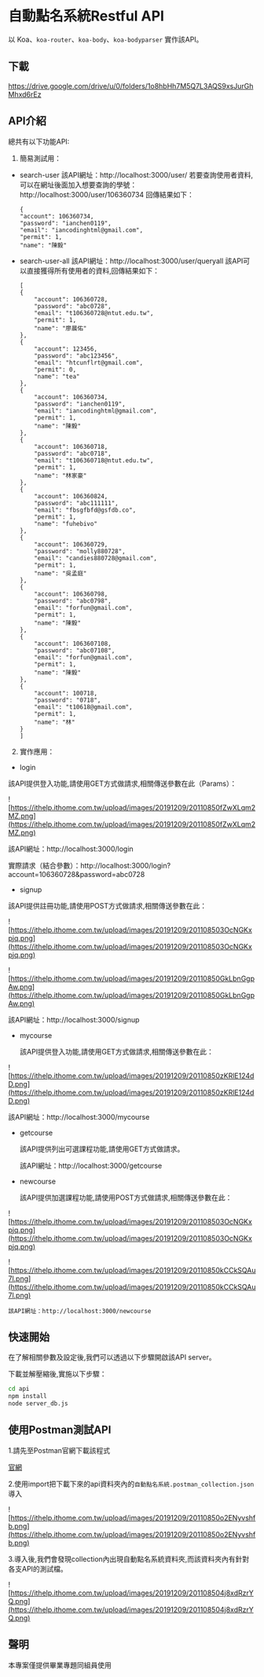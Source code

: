 # 自動點名系統Restful API

以 Koa、`koa-router`、`koa-body`、`koa-bodyparser` 實作該API。

## 下載

https://drive.google.com/drive/u/0/folders/1o8hbHh7M5Q7L3AQS9xsJurGhMhxd6rEz

## API介紹

總共有以下功能API:
1. 簡易測試用：
- search-user
    該API網址：http://localhost:3000/user/
    若要查詢使用者資料,可以在網址後面加入想要查詢的學號：
    http://localhost:3000/user/106360734
    回傳結果如下：
    ```
    {
    "account": 106360734,
    "password": "ianchen0119",
    "email": "iancodinghtml@gmail.com",
    "permit": 1,
    "name": "陳毅"
    ```
- search-user-all
    該API網址：http://localhost:3000/user/queryall
    該API可以直接獲得所有使用者的資料,回傳結果如下：
    ```
    [
    {
        "account": 106360728,
        "password": "abc0728",
        "email": "t106360728@ntut.edu.tw",
        "permit": 1,
        "name": "廖晨佑"
    },
    {
        "account": 123456,
        "password": "abc123456",
        "email": "htcunflrt@gmail.com",
        "permit": 0,
        "name": "tea"
    },
    {
        "account": 106360734,
        "password": "ianchen0119",
        "email": "iancodinghtml@gmail.com",
        "permit": 1,
        "name": "陳毅"
    },
    {
        "account": 106360718,
        "password": "abc0718",
        "email": "t106360718@ntut.edu.tw",
        "permit": 1,
        "name": "林家豪"
    },
    {
        "account": 106360824,
        "password": "abc111111",
        "email": "fbsgfbfd@gsfdb.co",
        "permit": 1,
        "name": "fuhebivo"
    },
    {
        "account": 106360729,
        "password": "molly880728",
        "email": "candies880728@gmail.com",
        "permit": 1,
        "name": "吳孟庭"
    },
    {
        "account": 106360798,
        "password": "abc0798",
        "email": "forfun@gmail.com",
        "permit": 1,
        "name": "陳毅"
    },
    {
        "account": 1063607108,
        "password": "abc07108",
        "email": "forfun@gmail.com",
        "permit": 1,
        "name": "陳毅"
    },
    {
        "account": 100718,
        "password": "0718",
        "email": "t10618@gmail.com",
        "permit": 1,
        "name": "林"
    }
    ]
    ```
2. 實作應用：
- login

該API提供登入功能,請使用GET方式做請求,相關傳送參數在此（Params）：

![https://ithelp.ithome.com.tw/upload/images/20191209/20110850fZwXLqm2MZ.png](https://ithelp.ithome.com.tw/upload/images/20191209/20110850fZwXLqm2MZ.png)
    
 該API網址：http://localhost:3000/login

 實際請求（結合參數）：http://localhost:3000/login?account=106360728&password=abc0728


    
- signup

 該API提供註冊功能,請使用POST方式做請求,相關傳送參數在此：
    
![https://ithelp.ithome.com.tw/upload/images/20191209/201108503OcNGKxpjq.png](https://ithelp.ithome.com.tw/upload/images/20191209/201108503OcNGKxpjq.png)
    
![https://ithelp.ithome.com.tw/upload/images/20191209/20110850GkLbnGgpAw.png](https://ithelp.ithome.com.tw/upload/images/20191209/20110850GkLbnGgpAw.png)

 該API網址：http://localhost:3000/signup
    
    

- mycourse

   該API提供登入功能,請使用GET方式做請求,相關傳送參數在此：
    
![https://ithelp.ithome.com.tw/upload/images/20191209/20110850zKRlE124dD.png](https://ithelp.ithome.com.tw/upload/images/20191209/20110850zKRlE124dD.png)

   該API網址：http://localhost:3000/mycourse

- getcourse

    該API提供列出可選課程功能,請使用GET方式做請求。

    該API網址：http://localhost:3000/getcourse

- newcourse

    該API提供加選課程功能,請使用POST方式做請求,相關傳送參數在此：

![https://ithelp.ithome.com.tw/upload/images/20191209/201108503OcNGKxpjq.png](https://ithelp.ithome.com.tw/upload/images/20191209/201108503OcNGKxpjq.png)
    
![https://ithelp.ithome.com.tw/upload/images/20191209/20110850kCCkSQAu7l.png](https://ithelp.ithome.com.tw/upload/images/20191209/20110850kCCkSQAu7l.png)

    該API網址：http://localhost:3000/newcourse

## 快速開始

在了解相關參數及設定後,我們可以透過以下步驟開啟該API server。

下載並解壓縮後,實施以下步驟：

```bash
cd api
npm install
node server_db.js
```

## 使用Postman測試API

1.請先至Postman官網下載該程式

[官網](https://www.getpostman.com/)

2.使用import把下載下來的api資料夾內的`自動點名系統.postman_collection.json`導入

![https://ithelp.ithome.com.tw/upload/images/20191209/20110850o2ENyvshfb.png](https://ithelp.ithome.com.tw/upload/images/20191209/20110850o2ENyvshfb.png)

3.導入後,我們會發現collection內出現自動點名系統資料夾,而該資料夾內有針對各支API的測試檔。

![https://ithelp.ithome.com.tw/upload/images/20191209/201108504j8xdRzrYQ.png](https://ithelp.ithome.com.tw/upload/images/20191209/201108504j8xdRzrYQ.png)

## 聲明

本專案僅提供畢業專題同組員使用



